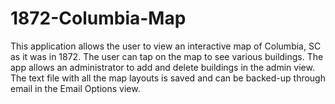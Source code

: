 1872-Columbia-Map
=================
This application allows the user to view an interactive map of Columbia, SC as it was in 1872. The user
can tap on the map to see various buildings. The app allows an administrator to add and delete buildings in the admin view. The text file with all the map layouts is saved and can be backed-up through email in the Email Options view.

